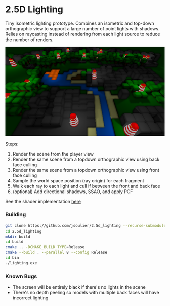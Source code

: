 # 2.5D Lighting

Tiny isometric lighting prototype.
Combines an isometric and top-down orthographic view to support a large number of point lights with shadows.
Relies on raycasting instead of rendering from each light source to reduce the number of renders.

![](image.png)

Steps:
1. Render the scene from the player view
2. Render the same scene from a topdown orthographic view using back face culling
3. Render the same scene from a topdown orthographic view using front face culling
4. Sample the world space position (ray origin) for each fragment
5. Walk each ray to each light and cull if between the front and back face
6. (optional) Add directional shadows, SSAO, and apply PCF

See the shader implementation [here](shaders/light.frag)

### Building

```bash
git clone https://github.com/jsoulier/2.5d_lighting --recurse-submodules
cd 2.5d_lighting
mkdir build
cd build
cmake .. -DCMAKE_BUILD_TYPE=Release
cmake --build . --parallel 8 --config Release
cd bin
./lighting.exe
```

### Known Bugs

- The screen will be entirely black if there's no lights in the scene
- There's no depth peeling so models with multiple back faces will have incorrect lighting
